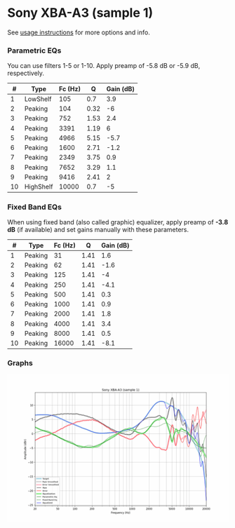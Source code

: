 # Sony XBA-A3 (sample 1)
See [usage instructions](https://github.com/jaakkopasanen/AutoEq#usage) for more options and info.

### Parametric EQs
You can use filters 1-5 or 1-10. Apply preamp of -5.8 dB or -5.9 dB, respectively.

|   # | Type      |   Fc (Hz) |    Q |   Gain (dB) |
|-----|-----------|-----------|------|-------------|
|   1 | LowShelf  |       105 | 0.7  |         3.9 |
|   2 | Peaking   |       104 | 0.32 |        -6   |
|   3 | Peaking   |       752 | 1.53 |         2.4 |
|   4 | Peaking   |      3391 | 1.19 |         6   |
|   5 | Peaking   |      4966 | 5.15 |        -5.7 |
|   6 | Peaking   |      1600 | 2.71 |        -1.2 |
|   7 | Peaking   |      2349 | 3.75 |         0.9 |
|   8 | Peaking   |      7652 | 3.29 |         1.1 |
|   9 | Peaking   |      9416 | 2.41 |         2   |
|  10 | HighShelf |     10000 | 0.7  |        -5   |

### Fixed Band EQs
When using fixed band (also called graphic) equalizer, apply preamp of **-3.8 dB** (if available) and set gains manually with these parameters.

|   # | Type    |   Fc (Hz) |    Q |   Gain (dB) |
|-----|---------|-----------|------|-------------|
|   1 | Peaking |        31 | 1.41 |         1.6 |
|   2 | Peaking |        62 | 1.41 |        -1.6 |
|   3 | Peaking |       125 | 1.41 |        -4   |
|   4 | Peaking |       250 | 1.41 |        -4.1 |
|   5 | Peaking |       500 | 1.41 |         0.3 |
|   6 | Peaking |      1000 | 1.41 |         0.9 |
|   7 | Peaking |      2000 | 1.41 |         1.8 |
|   8 | Peaking |      4000 | 1.41 |         3.4 |
|   9 | Peaking |      8000 | 1.41 |         0.5 |
|  10 | Peaking |     16000 | 1.41 |        -8.1 |

### Graphs
![](./Sony%20XBA-A3%20(sample%201).png)
